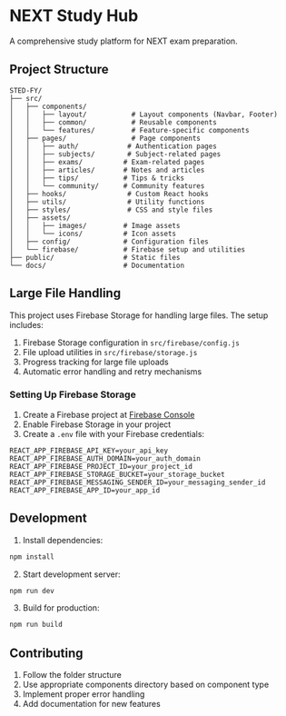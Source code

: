 # NEXT Study Hub

A comprehensive study platform for NEXT exam preparation.

## Project Structure

```
STED-FY/
├── src/
│   ├── components/
│   │   ├── layout/           # Layout components (Navbar, Footer)
│   │   ├── common/           # Reusable components
│   │   └── features/         # Feature-specific components
│   ├── pages/                # Page components
│   │   ├── auth/            # Authentication pages
│   │   ├── subjects/        # Subject-related pages
│   │   ├── exams/          # Exam-related pages
│   │   ├── articles/       # Notes and articles
│   │   ├── tips/           # Tips & tricks
│   │   └── community/      # Community features
│   ├── hooks/               # Custom React hooks
│   ├── utils/               # Utility functions
│   ├── styles/              # CSS and style files
│   ├── assets/             
│   │   ├── images/         # Image assets
│   │   └── icons/          # Icon assets
│   ├── config/             # Configuration files
│   └── firebase/           # Firebase setup and utilities
├── public/                 # Static files
└── docs/                   # Documentation
```

## Large File Handling

This project uses Firebase Storage for handling large files. The setup includes:

1. Firebase Storage configuration in `src/firebase/config.js`
2. File upload utilities in `src/firebase/storage.js`
3. Progress tracking for large file uploads
4. Automatic error handling and retry mechanisms

### Setting Up Firebase Storage

1. Create a Firebase project at [Firebase Console](https://console.firebase.google.com/)
2. Enable Firebase Storage in your project
3. Create a `.env` file with your Firebase credentials:

```env
REACT_APP_FIREBASE_API_KEY=your_api_key
REACT_APP_FIREBASE_AUTH_DOMAIN=your_auth_domain
REACT_APP_FIREBASE_PROJECT_ID=your_project_id
REACT_APP_FIREBASE_STORAGE_BUCKET=your_storage_bucket
REACT_APP_FIREBASE_MESSAGING_SENDER_ID=your_messaging_sender_id
REACT_APP_FIREBASE_APP_ID=your_app_id
```

## Development

1. Install dependencies:
```bash
npm install
```

2. Start development server:
```bash
npm run dev
```

3. Build for production:
```bash
npm run build
```

## Contributing

1. Follow the folder structure
2. Use appropriate components directory based on component type
3. Implement proper error handling
4. Add documentation for new features 